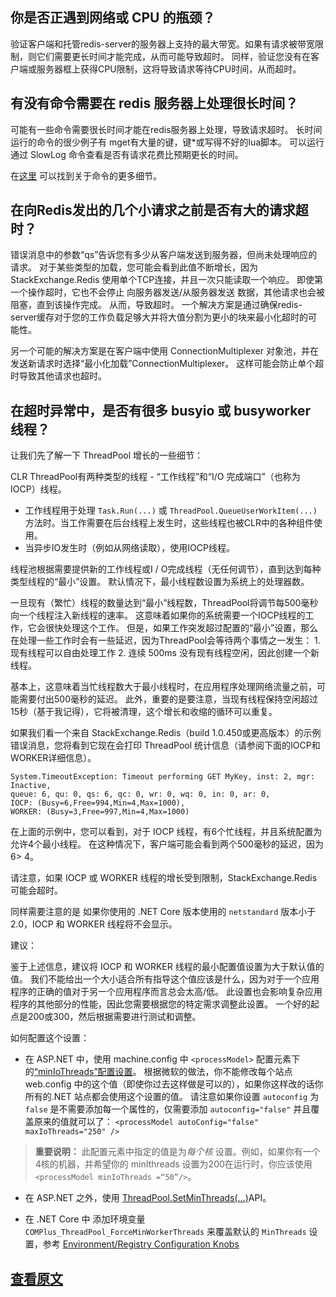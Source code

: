 ﻿你是否正遇到网络或 CPU 的瓶颈？
---------------

验证客户端和托管redis-server的服务器上支持的最大带宽。如果有请求被带宽限制，则它们需要更长时间才能完成，从而可能导致超时。
同样，验证您没有在客户端或服务器框上获得CPU限制，这将导致请求等待CPU时间，从而超时。

有没有命令需要在 redis 服务器上处理很长时间？
---------------

可能有一些命令需要很长时间才能在redis服务器上处理，导致请求超时。
长时间运行的命令的很少例子有 mget有大量的键，键*或写得不好的lua脚本。
可以运行通过 SlowLog 命令查看是否有请求花费比预期更长的时间。

在[这里](http://redis.io/commands/slowlog) 可以找到关于命令的更多细节。

在向Redis发出的几个小请求之前是否有大的请求超时？
---------------

错误消息中的参数“qs”告诉您有多少从客户端发送到服务器，但尚未处理响应的请求。 
对于某些类型的加载，您可能会看到此值不断增长，因为 StackExchange.Redis 使用单个TCP连接，并且一次只能读取一个响应。
即使第一个操作超时，它也不会停止 向服务器发送/从服务器发送 数据，其他请求也会被阻塞，直到该操作完成。 从而，导致超时。
一个解决方案是通过确保redis-server缓存对于您的工作负载足够大并将大值分割为更小的块来最小化超时的可能性。

另一个可能的解决方案是在客户端中使用 ConnectionMultiplexer 对象池，并在发送新请求时选择“最小化加载”ConnectionMultiplexer。 这样可能会防止单个超时导致其他请求也超时。

在超时异常中，是否有很多 busyio 或 busyworker 线程？
---------------
让我们先了解一下 ThreadPool 增长的一些细节：

CLR ThreadPool有两种类型的线程 - “工作线程”和“I/O 完成端口”（也称为 IOCP）线程。

- 工作线程用于处理 `Task.Run(...)` 或 `ThreadPool.QueueUserWorkItem(...)` 方法时。当工作需要在后台线程上发生时，这些线程也被CLR中的各种组件使用。
- 当异步IO发生时（例如从网络读取），使用IOCP线程。

线程池根据需要提供新的工作线程或I / O完成线程（无任何调节），直到达到每种类型线程的“最小”设置。 默认情况下，最小线程数设置为系统上的处理器数。

一旦现有（繁忙）线程的数量达到“最小”线程数，ThreadPool将调节每500毫秒向一个线程注入新线程的速率。 这意味着如果你的系统需要一个IOCP线程的工作，它会很快处理这个工作。 但是，如果工作突发超过配置的“最小”设置，那么在处理一些工作时会有一些延迟，因为ThreadPool会等待两个事情之一发生：
	1. 现有线程可以自由处理工作
	2. 连续 500ms 没有现有线程空闲，因此创建一个新线程。

基本上，这意味着当忙线程数大于最小线程时，在应用程序处理网络流量之前，可能需要付出500毫秒的延迟。 
此外，重要的是要注意，当现有线程保持空闲超过15秒（基于我记得），它将被清理，这个增长和收缩的循环可以重复。

如果我们看一个来自 StackExchange.Redis（build 1.0.450或更高版本）的示例错误消息，您将看到它现在会打印 ThreadPool 统计信息（请参阅下面的IOCP和WORKER详细信息）。

	System.TimeoutException: Timeout performing GET MyKey, inst: 2, mgr: Inactive, 
	queue: 6, qu: 0, qs: 6, qc: 0, wr: 0, wq: 0, in: 0, ar: 0, 
	IOCP: (Busy=6,Free=994,Min=4,Max=1000), 
	WORKER: (Busy=3,Free=997,Min=4,Max=1000)

在上面的示例中，您可以看到，对于 IOCP 线程，有6个忙线程，并且系统配置为允许4个最小线程。 在这种情况下，客户端可能会看到两个500毫秒的延迟，因为6> 4。

请注意，如果 IOCP 或 WORKER 线程的增长受到限制，StackExchange.Redis 可能会超时。

同样需要注意的是 如果你使用的 .NET Core 版本使用的 `netstandard` 版本小于 2.0，IOCP 和 WORKER 线程将不会显示。

建议：

鉴于上述信息，建议将 IOCP 和 WORKER 线程的最小配置值设置为大于默认值的值。 我们不能给出一个大小适合所有指导这个值应该是什么，因为对于一个应用程序的正确的值对于另一个应用程序而言总会太高/低。 
此设置也会影响复杂应用程序的其他部分的性能，因此您需要根据您的特定需求调整此设置。 
一个好的起点是200或300，然后根据需要进行测试和调整。

如何配置这个设置：


- 在 ASP.NET 中，使用 machine.config 中 `<processModel>` 配置元素下的[“minIoThreads”配置设置](https://msdn.microsoft.com/en-us/library/7w2sway1(v=vs.71).aspx)。 根据微软的做法，你不能修改每个站点 web.config 中的这个值（即使你过去这样做是可以的），如果你这样改的话你所有的.NET 站点都会使用这个设置的值。
请注意如果你设置 `autoconfig` 为 `false` 是不需要添加每一个属性的，仅需要添加 `autoconfig="false"` 并且覆盖原来的值就可以了：
`<processModel autoConfig="false" maxIoThreads="250" />`

> **重要说明：** 此配置元素中指定的值是为*每个核* 设置。例如，如果你有一个4核的机器，并希望你的 minIthreads 设置为200在运行时，你应该使用 `<processModel minIoThreads =“50”/>`。

- 在 ASP.NET 之外，使用 [ThreadPool.SetMinThreads(...)](https://msdn.microsoft.com//en-us/library/system.threading.threadpool.setminthreads(v=vs.100).aspx)API。

- 在 .NET Core 中 添加环境变量 `COMPlus_ThreadPool_ForceMinWorkerThreads` 来覆盖默认的 `MinThreads` 设置，参考 [Environment/Registry Configuration Knobs](https://github.com/dotnet/coreclr/blob/master/Documentation/project-docs/clr-configuration-knobs.md)

[查看原文](https://github.com/StackExchange/StackExchange.Redis/blob/master/docs/Timeouts.md)
---